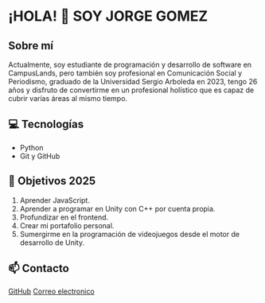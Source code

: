 # ¡HOLA! 👋 SOY JORGE GOMEZ

## Sobre mí

Actualmente, soy estudiante de programación y desarrollo de software en CampusLands, pero también soy profesional en Comunicación Social y Periodismo, graduado de la Universidad Sergio Arboleda en 2023, tengo 26 años y disfruto de convertirme en un profesional holístico que es capaz de cubrir varías áreas al mismo tiempo.

## 💻 Tecnologías

- Python
- Git y GitHub

## 🎯 Objetivos 2025

1. Aprender JavaScript.
2. Aprender a programar en Unity con C++ por cuenta propia.
3. Profundizar en el frontend.
4. Crear mi portafolio personal.
5. Sumergirme en la programación de videojuegos desde el motor de desarrollo de Unity.

## 📫 Contacto

[GitHub](https://github.com/jorgegmch)
[Correo electronico](mailto:gomezjorge.ch@gmail.com)